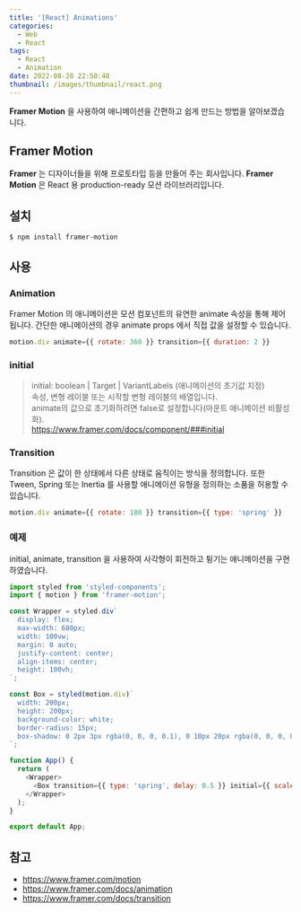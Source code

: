 ```yaml
---
title: '[React] Animations'
categories:
  - Web
  - React
tags:
  - React
  - Animation
date: 2022-08-28 22:50:48
thumbnail: /images/thumbnail/react.png
---
```


**Framer Motion** 을 사용하여 애니메이션을 간편하고 쉽게 만드는 방법을 알아보겠습니다.

## Framer Motion

**Framer** 는 디자이너들을 위해 프로토타입 등을 만들어 주는 회사입니다. **Framer Motion** 은 React 용 production-ready 모션 라이브러리입니다.

## 설치

```shell
$ npm install framer-motion
```

## 사용

### Animation

Framer Motion 의 애니메이션은 모션 컴포넌트의 유연한 animate 속성을 통해 제어됩니다. 간단한 애니메이션의 경우 animate props 에서 직접 값을 설정할 수 있습니다.

```js
motion.div animate={{ rotate: 360 }} transition={{ duration: 2 }}
```

### initial

> initial: boolean | Target | VariantLabels (애니메이션의 초기값 지정)<br>
> 속성, 변형 레이블 또는 시작할 변형 레이블의 배열입니다.<br>
> animate의 값으로 초기화하려면 false로 설정합니다(마운트 애니메이션 비활성화).<br>https://www.framer.com/docs/component/###initial

### Transition

Transition 은 값이 한 상태에서 다른 상태로 움직이는 방식을 정의합니다.
또한 Tween, Spring 또는 Inertia 를 사용할 애니메이션 유형을 정의하는 소품을 허용할 수 있습니다.

```js
motion.div animate={{ rotate: 180 }} transition={{ type: 'spring' }}
```

### 예제

initial, animate, transition 을 사용하여 사각형이 회전하고 튕기는 애니메이션을 구현하였습니다.

```js
import styled from 'styled-components';
import { motion } from 'framer-motion';

const Wrapper = styled.div`
  display: flex;
  max-width: 680px;
  width: 100vw;
  margin: 0 auto;
  justify-content: center;
  align-items: center;
  height: 100vh;
`;

const Box = styled(motion.div)`
  width: 200px;
  height: 200px;
  background-color: white;
  border-radius: 15px;
  box-shadow: 0 2px 3px rgba(0, 0, 0, 0.1), 0 10px 20px rgba(0, 0, 0, 0.06);
`;

function App() {
  return (
    <Wrapper>
      <Box transition={{ type: 'spring', delay: 0.5 }} initial={{ scale: 0 }} animate={{ scale: 1, rotate: 360 }} />
    </Wrapper>
  );
}

export default App;
```

## 참고

- https://www.framer.com/motion
- https://www.framer.com/docs/animation
- https://www.framer.com/docs/transition
